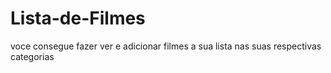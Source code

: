 # Lista-de-Filmes
 voce consegue fazer ver e adicionar filmes a sua lista nas suas respectivas categorias 
